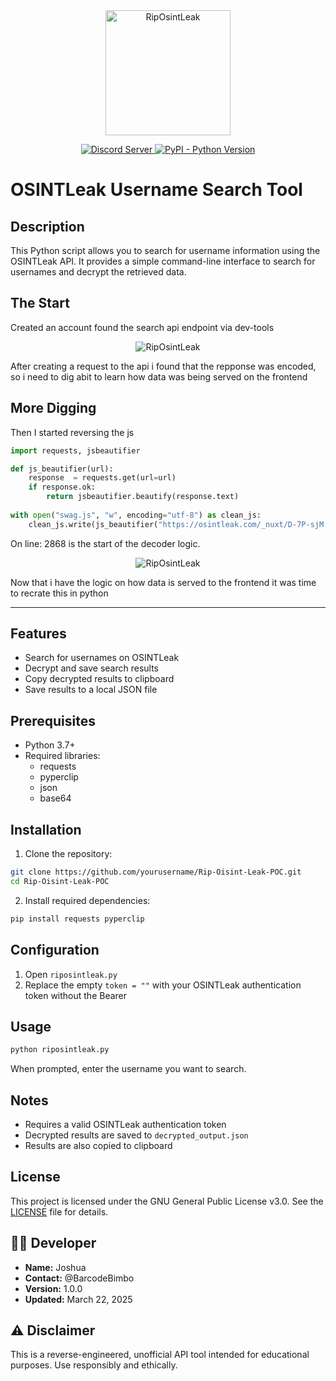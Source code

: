 <div align="center">
  <img src="https://github.com/user-attachments/assets/87a9f173-987a-4f75-bb06-362a5a0fc4a2" alt="RipOsintLeak" height="200">
</div>

<p align="center">
  <a href="https://discord.gg/xboxmods">
    <img src="https://discord.com/api/guilds/319560327719026709/widget.png?style=shield" alt="Discord Server">
  </a>
  <a href="https://www.python.org/downloads/">
    <img alt="PyPI - Python Version" src="https://img.shields.io/pypi/pyversions/Red-Discordbot">
  </a>
</p>

# OSINTLeak Username Search Tool

## Description
This Python script allows you to search for username information using the OSINTLeak API. It provides a simple command-line interface to search for usernames and decrypt the retrieved data.

## The Start

Created an account found the search api endpoint via dev-tools
<div align="center">
  <img src="https://github.com/user-attachments/assets/bdd3b2f1-8bfa-40ee-b5ba-124bd373fc67" alt="RipOsintLeak">
</div>

After creating a request to the api i found that the repponse was encoded, so i need to dig abit to learn how data was being served on the frontend

## More Digging

Then I started reversing the js
```python
import requests, jsbeautifier

def js_beautifier(url):
    response  = requests.get(url=url)
    if response.ok:
        return jsbeautifier.beautify(response.text)
 
with open("swag.js", "w", encoding="utf-8") as clean_js:
    clean_js.write(js_beautifier("https://osintleak.com/_nuxt/D-7P-sjM.js"))
```

On line: 2868 is the start of the decoder logic.

<div align="center">
  <img src="https://github.com/user-attachments/assets/adf07b06-d4fc-4d25-96ce-6052dfa67dd7" alt="RipOsintLeak" >
</div>

Now that i have the logic on how data is served to the frontend it was time to recrate this in python

---

## Features
- Search for usernames on OSINTLeak
- Decrypt and save search results
- Copy decrypted results to clipboard
- Save results to a local JSON file

## Prerequisites
- Python 3.7+
- Required libraries:
  - requests
  - pyperclip
  - json
  - base64

## Installation

1. Clone the repository:
```bash
git clone https://github.com/yourusername/Rip-Oisint-Leak-POC.git
cd Rip-Oisint-Leak-POC
```

2. Install required dependencies:
```bash
pip install requests pyperclip
```

## Configuration
1. Open `riposintleak.py`
2. Replace the empty `token = ""` with your OSINTLeak authentication token without the Bearer

## Usage
```bash
python riposintleak.py
```
When prompted, enter the username you want to search.

## Notes
- Requires a valid OSINTLeak authentication token
- Decrypted results are saved to `decrypted_output.json`
- Results are also copied to clipboard

## License
This project is licensed under the GNU General Public License v3.0. See the [LICENSE](LICENSE) file for details.

## 🧑‍💻 Developer

- **Name:** Joshua 
- **Contact:** @BarcodeBimbo
- **Version:** 1.0.0
- **Updated:** March 22, 2025

## ⚠️ Disclaimer

This is a reverse-engineered, unofficial API tool intended for educational purposes. Use responsibly and ethically.


